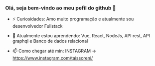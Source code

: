### Olá, seja bem-vindo ao meu pefil do github 👋

- ⚡ Curiosidades: Amo muito programação e atualmente sou desenvolvedor Fullstack

- 🌱 Atualmente estou aprendendo: Vue, React, NodeJs, API rest, API graphql e Banco de dados relacional

- 📫 Como chegar até min: INSTAGRAM -> https://www.instagram.com/taissoreni/

<!--
**taisso/taisso** is a ✨ _special_ ✨ repository because its `README.md` (this file) appears on your GitHub profile.

- 🔭 Estou trabalhando no momento como desenvolvedor Fullstack da URBIS da Terra Urbanizada - UFRN
- 👯 I’m looking to collaborate on ...
- 🤔 I’m looking for help with ...
- 💬 Ask me about ...
- 📫 Como chegar até min: ...
- 😄 Pronouns: ...
-->
